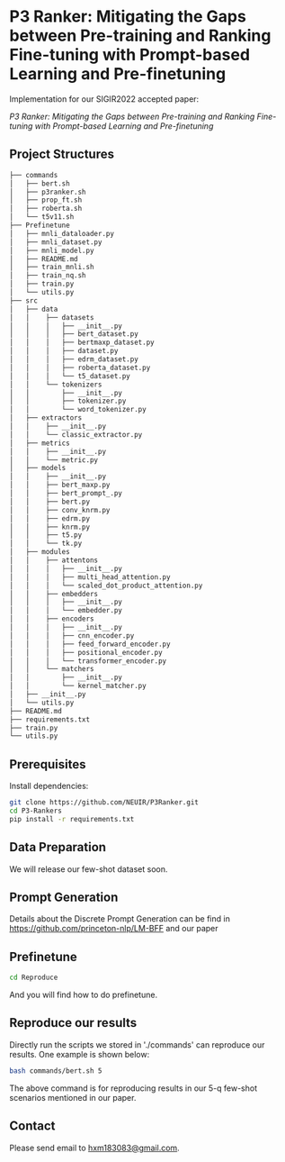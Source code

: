 # P3 Ranker: Mitigating the Gaps between Pre-training and Ranking Fine-tuning with Prompt-based Learning and Pre-finetuning
Implementation for our SIGIR2022 accepted paper:  

*P3 Ranker: Mitigating the Gaps between Pre-training and Ranking Fine-tuning with Prompt-based Learning and Pre-finetuning*

## Project Structures
```bash
├── commands
│   ├── bert.sh
│   ├── p3ranker.sh
│   ├── prop_ft.sh
│   ├── roberta.sh
│   └── t5v11.sh
├── Prefinetune
│   ├── mnli_dataloader.py
│   ├── mnli_dataset.py
│   ├── mnli_model.py
│   ├── README.md
│   ├── train_mnli.sh
│   ├── train_nq.sh
│   ├── train.py
│   └── utils.py
├── src
│   ├── data
│   │    ├── datasets
│   │    │   ├── __init__.py
│   │    │   ├── bert_dataset.py
│   │    │   ├── bertmaxp_dataset.py
│   │    │   ├── dataset.py
│   │    │   ├── edrm_dataset.py
│   │    │   ├── roberta_dataset.py
│   │    │   └── t5_dataset.py
│   │    └── tokenizers
│   │        ├── __init__.py
│   │        ├── tokenizer.py
│   │        └── word_tokenizer.py
│   ├── extractors
│   │    ├── __init__.py
│   │    └── classic_extractor.py
│   ├── metrics
│   │    ├── __init__.py
│   │    └── metric.py
│   ├── models
│   │    ├── __init__.py
│   │    ├── bert_maxp.py
│   │    ├── bert_prompt_.py
│   │    ├── bert.py
│   │    ├── conv_knrm.py
│   │    ├── edrm.py
│   │    ├── knrm.py
│   │    ├── t5.py
│   │    └── tk.py
│   ├── modules
│   │    ├── attentons
│   │    │   ├── __init__.py
│   │    │   ├── multi_head_attention.py
│   │    │   └── scaled_dot_product_attention.py
│   │    ├── embedders
│   │    │   ├── __init__.py
│   │    │   └── embedder.py
│   │    ├── encoders
│   │    │   ├── __init__.py
│   │    │   ├── cnn_encoder.py
│   │    │   ├── feed_forward_encoder.py
│   │    │   ├── positional_encoder.py
│   │    │   └── transformer_encoder.py
│   │    └── matchers
│   │        ├── __init__.py
│   │        └── kernel_matcher.py
│   ├── __init__.py
│   └── utils.py
├── README.md
├── requirements.txt
├── train.py
└── utils.py 
```

## Prerequisites
Install dependencies:

```bash
git clone https://github.com/NEUIR/P3Ranker.git
cd P3-Rankers
pip install -r requirements.txt
```


## Data Preparation
We will release our few-shot dataset soon.

## Prompt Generation

Details about the Discrete Prompt Generation can be find in https://github.com/princeton-nlp/LM-BFF and our paper

## Prefinetune 

```bash
cd Reproduce
```
And you will find how to do prefinetune.
## Reproduce our results

Directly run the scripts we stored in './commands' can reproduce our results. One example is shown below:

```bash
bash commands/bert.sh 5
```
The above command is for reproducing results in our 5-q few-shot scenarios mentioned in our paper. 

## Contact 

Please send email to hxm183083@gmail.com.

